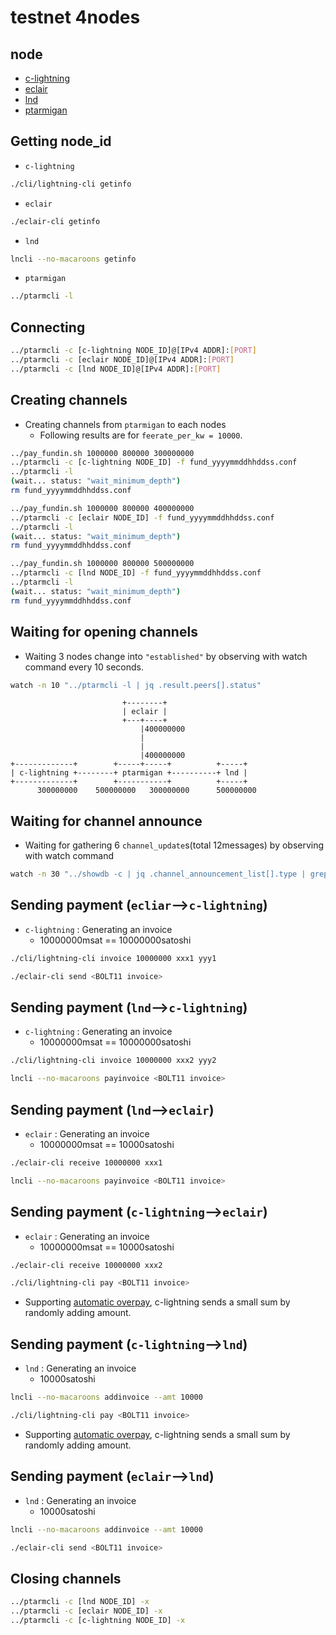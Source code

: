 # testnet 4nodes

## node

* [c-lightning](https://github.com/ElementsProject/lightning)
* [eclair](https://github.com/ACINQ/eclair)
* [lnd](https://github.com/lightningnetwork/lnd)
* [ptarmigan](https://github.com/nayutaco/ptarmigan)

## Getting node_id

* `c-lightning`

```bash
./cli/lightning-cli getinfo
```

* `eclair`

```bash
./eclair-cli getinfo
```

* `lnd`

```bash
lncli --no-macaroons getinfo
```

* `ptarmigan`

```bash
../ptarmcli -l
```

## Connecting

```bash
../ptarmcli -c [c-lightning NODE_ID]@[IPv4 ADDR]:[PORT]
../ptarmcli -c [eclair NODE_ID]@[IPv4 ADDR]:[PORT]
../ptarmcli -c [lnd NODE_ID]@[IPv4 ADDR]:[PORT]
```

## Creating channels

* Creating channels from `ptarmigan` to each nodes
  * Following results are for `feerate_per_kw = 10000`.

```bash
../pay_fundin.sh 1000000 800000 300000000
../ptarmcli -c [c-lightning NODE_ID] -f fund_yyyymmddhhddss.conf
../ptarmcli -l
(wait... status: "wait_minimum_depth")
rm fund_yyyymmddhhddss.conf

../pay_fundin.sh 1000000 800000 400000000
../ptarmcli -c [eclair NODE_ID] -f fund_yyyymmddhhddss.conf
../ptarmcli -l
(wait... status: "wait_minimum_depth")
rm fund_yyyymmddhhddss.conf

../pay_fundin.sh 1000000 800000 500000000
../ptarmcli -c [lnd NODE_ID] -f fund_yyyymmddhhddss.conf
../ptarmcli -l
(wait... status: "wait_minimum_depth")
rm fund_yyyymmddhhddss.conf
```

## Waiting for opening channels

* Waiting 3 nodes change into `"established"` by observing with watch command every 10 seconds.

```bash
watch -n 10 "../ptarmcli -l | jq .result.peers[].status"
```

```text
                         +--------+
                         | eclair |
                         +---+----+
                             |400000000
                             |
                             |
                             |400000000
+-------------+        +-----+-----+          +-----+
| c-lightning +--------+ ptarmigan +----------+ lnd |
+-------------+        +-----------+          +-----+
      300000000    500000000   300000000      500000000
```

## Waiting for channel announce

* Waiting for gathering 6 `channel_update`s(total 12messages) by observing with watch command

```bash
watch -n 30 "../showdb -c | jq .channel_announcement_list[].type | grep -c channel_update"
```

## Sending payment (`ecliar`-->`c-lightning`)

* `c-lightning` : Generating an invoice
  * 10000000msat == 10000000satoshi

```bash
./cli/lightning-cli invoice 10000000 xxx1 yyy1
```

```bash
./eclair-cli send <BOLT11 invoice>
```

## Sending payment (`lnd`-->`c-lightning`)

* `c-lightning` : Generating an invoice
  * 10000000msat == 10000000satoshi

```bash
./cli/lightning-cli invoice 10000000 xxx2 yyy2
```

```bash
lncli --no-macaroons payinvoice <BOLT11 invoice>
```

## Sending payment (`lnd`-->`eclair`)

* `eclair` : Generating an invoice
  * 10000000msat == 10000satoshi

```bash
./eclair-cli receive 10000000 xxx1
```

```bash
lncli --no-macaroons payinvoice <BOLT11 invoice>
```

## Sending payment (`c-lightning`-->`eclair`)

* `eclair` : Generating an invoice
  * 10000000msat == 10000satoshi

```bash
./eclair-cli receive 10000000 xxx2
```

```bash
./cli/lightning-cli pay <BOLT11 invoice>
```

* Supporting [automatic overpay](https://github.com/ElementsProject/lightning/pull/1257), c-lightning sends a small sum by randomly adding amount.

## Sending payment (`c-lightning`-->`lnd`)

* `lnd` : Generating an invoice
  * 10000satoshi

```bash
lncli --no-macaroons addinvoice --amt 10000
```

```bash
./cli/lightning-cli pay <BOLT11 invoice>
```

* Supporting [automatic overpay](https://github.com/ElementsProject/lightning/pull/1257), c-lightning sends a small sum by randomly adding amount.

## Sending payment (`eclair`-->`lnd`)

* `lnd` : Generating an invoice
  * 10000satoshi

```bash
lncli --no-macaroons addinvoice --amt 10000
```

```bash
./eclair-cli send <BOLT11 invoice>
```

## Closing channels

```bash
../ptarmcli -c [lnd NODE_ID] -x
../ptarmcli -c [eclair NODE_ID] -x
../ptarmcli -c [c-lightning NODE_ID] -x
```
